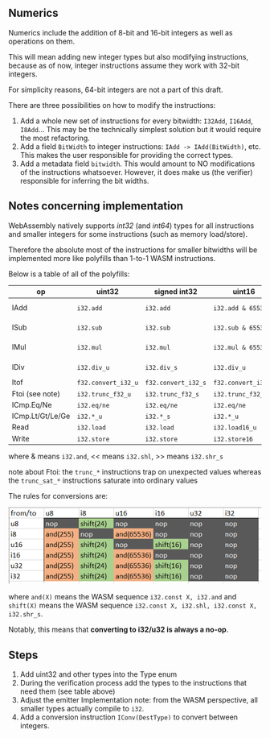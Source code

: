 ## Numerics

Numerics include the addition of 8-bit and 16-bit integers as well as operations on them.

This will mean adding new integer types but also modifying instructions,
because as of now, integer instructions assume they work with 32-bit integers.

For simplicity reasons, 64-bit integers are not a part of this draft.

There are three possibilities on how to modify the instructions:
1. Add a whole new set of instructions for every bitwidth: `I32Add`, `I16Add`, `I8Add`...
This may be the technically simplest solution but it would require the most refactoring.
2. Add a field `BitWidth` to integer instructions: `IAdd -> IAdd(BitWidth)`, etc.
This makes the user responsible for providing the correct types.
3. Add a metadata field `bitwidth`. This would amount to NO modifications of the instructions
whatsoever. However, it does make us (the verifier) responsible for inferring the bit widths.

## Notes concerning implementation
WebAssembly natively supports *int32* (and *int64*) types for all instructions and smaller
integers for some instructions (such as memory load/store).

Therefore the absolute most of the instructions for smaller bitwidths will be implemented
more like polyfills than 1-to-1 WASM instructions.

Below is a table of all of the polyfills:

|  op  |uint32   | signed int32 |  uint16         | signed int16          | uint8         | signed int8           |
|------|---------|--------------|-----------------|-----------------------|---------------|-----------------------|
| IAdd |`i32.add`|  `i32.add`   |`i32.add & 65536`|`(i32.add << 16) >> 16`|`i32.add & 255`|`(i32.add << 24) >> 24`|
| ISub |`i32.sub`|  `i32.sub`   |`i32.sub & 65536`|`(i32.sub << 16) >> 16`|`i32.sub & 255`|`(i32.sub << 24) >> 24`|
| IMul |`i32.mul`|  `i32.mul`   |`i32.mul & 65536`|`(i32.mul << 16) >> 16`|`i32.mul & 255`|`(i32.mul << 24) >> 24`|
| IDiv |`i32.div_u`| `i32.div_s`  |`i32.div_u`  |`(i32.div_s << 16) >> 16`|  `i32.div_u`  |`(i32.div_s << 24) >> 24`|
| Itof |`f32.convert_i32_u`|`f32.convert_i32_s`|`f32.convert_i32_u`|`f32.convert_i32_s`|`f32.convert_i32_u`|`f32.convert_i32_s`|
| Ftoi (see note) |`i32.trunc_f32_u`|`i32.trunc_f32_s`|`i32.trunc_f32_u`|`i32.trunc_f32_s`|`i32.trunc_f32_u`|`i32.trunc_f32_s`|
| ICmp.Eq/Ne |`i32.eq/ne`|`i32.eq/ne`|`i32.eq/ne` |`i32.eq/ne`            |`i32.eq/ne`    |`i32.eq/ne`     |
|ICmp.Lt/Gt/Le/Ge|`i32.*_u`|`i32.*_s`| `i32.*_u`  |`i32.*_s`              |`i32.*_u`      |`i32.*_s`       |
| Read |`i32.load`|`i32.load`   | `i32.load16_u`  |    `i32.load16_s`     |`i32.load8_u`  |`i32.load8_s`   |
|Write |`i32.store`|`i32.store` | `i32.store16`   |      `i32.store16`    |`i32.store8`   |`i32.store8`    |

where & means `i32.and`, << means `i32.shl`, >> means `i32.shr_s`

note about Ftoi: the `trunc_*` instructions trap on unexpected values whereas the `trunc_sat_*` instructions saturate into ordinary values

The rules for conversions are:

![](numerics_1.png)

where `and(X)` means the WASM sequence `i32.const X, i32.and`
and `shift(X)` means the WASM sequence `i32.const X, i32.shl, i32.const X, i32.shr_s`.

Notably, this means that **converting to i32/u32 is always a no-op**.

## Steps
1. Add uint32 and other types into the Type enum
2. During the verification process add the types to the instructions that need them (see table above)
3. Adjust the emitter
Implementation note: from the WASM perspective, all smaller types actually compile to `i32`.
4. Add a conversion instruction `IConv(DestType)` to convert between integers.